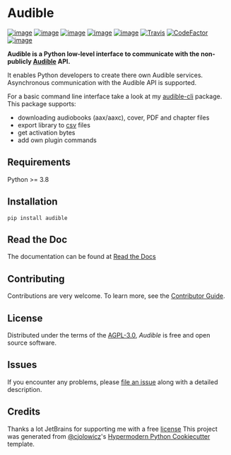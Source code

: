 # Audible

[![image](https://img.shields.io/pypi/v/audible.svg)](https://pypi.org/project/audible/)
[![image](https://img.shields.io/pypi/l/audible.svg)](https://pypi.org/project/audible/)
[![image](https://img.shields.io/pypi/pyversions/audible.svg)](https://pypi.org/project/audible/)
[![image](https://img.shields.io/pypi/status/audible.svg)](https://pypi.org/project/audible/)
[![image](https://img.shields.io/pypi/wheel/audible.svg)](https://pypi.org/project/audible/)
[![Travis](https://img.shields.io/travis/mkb79/audible/master.svg?logo=travis)](https://travis-ci.org/mkb79/audible)
[![CodeFactor](https://www.codefactor.io/repository/github/mkb79/audible/badge)](https://www.codefactor.io/repository/github/mkb79/audible)
[![image](https://img.shields.io/pypi/dm/audible.svg)](https://pypi.org/project/audible/)

**Audible is a Python low-level interface to communicate with the non-publicly
[Audible](<https://en.wikipedia.org/wiki/Audible_(service)>) API.**

It enables Python developers to create there own Audible services.
Asynchronous communication with the Audible API is supported.

For a basic command line interface take a look at my
[audible-cli](https://github.com/mkb79/audible-cli) package. This package
supports:

- downloading audiobooks (aax/aaxc), cover, PDF and chapter files
- export library to [csv](https://en.wikipedia.org/wiki/Comma-separated_values)
  files
- get activation bytes
- add own plugin commands

## Requirements

Python >= 3.8

## Installation

`pip install audible`

## Read the Doc

The documentation can be found at [Read the Docs](https://audible.readthedocs.io/en/latest)

## Contributing

Contributions are very welcome.
To learn more, see the [Contributor Guide].

## License

Distributed under the terms of the [AGPL-3.0][license],
_Audible_ is free and open source software.

## Issues

If you encounter any problems,
please [file an issue] along with a detailed description.

## Credits

Thanks a lot JetBrains for supporting me with a free [license](https://www.jetbrains.com/community/opensource/#support)
This project was generated from [@cjolowicz]'s [Hypermodern Python Cookiecutter] template.

[@cjolowicz]: https://github.com/cjolowicz
[pypi]: https://pypi.org/
[hypermodern python cookiecutter]: https://github.com/cjolowicz/cookiecutter-hypermodern-python
[file an issue]: https://github.com/mkb79/Audible/issues
[pip]: https://pip.pypa.io/
[audible]: https://github.com/mkb79/Audible
[pipx]: https://pypa.github.io/pipx/

<!-- github-only -->

[license]: https://github.com/mkb79/Audible/blob/main/LICENSE
[contributor guide]: https://github.com/mkb79/Audible/blob/main/CONTRIBUTING.md
